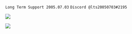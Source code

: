 `Long Term Support 2005.07.03`
`Discord @lts20050703#2195`

[![](https://github-readme-stats.vercel.app/api?username=lts20050703&theme=dark&show_icons=true&include_all_commits=true&count_private=true)](https://github.com/anuraghazra/github-readme-stats)

[![](https://github-readme-stats.vercel.app/api/wakatime?username=lts20050703&theme=dark&layout=compact)](https://github.com/anuraghazra/github-readme-stats)
